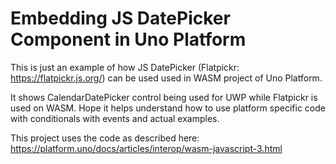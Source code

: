 # Embedding JS DatePicker Component in Uno Platform

This is just an example of how JS DatePicker (Flatpickr: https://flatpickr.js.org/) can be used used in WASM project of Uno Platform.

It shows CalendarDatePicker control being used for UWP while Flatpickr is used on WASM. Hope it helps understand how to use platform specific code with conditionals with events and actual examples.

This project uses the code as described here: https://platform.uno/docs/articles/interop/wasm-javascript-3.html
